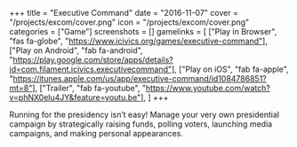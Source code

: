 +++
title = "Executive Command"
date = "2016-11-07"
cover = "/projects/excom/cover.png"
icon = "/projects/excom/cover.png"
categories = ["Game"]
screenshots = []
gamelinks = [
    ["Play in Browser", "fas fa-globe", "https://www.icivics.org/games/executive-command"],
    ["Play on Android", "fab fa-android", "https://play.google.com/store/apps/details?id=com.filament.icivics.executivecommand"],
    ["Play on iOS", "fab fa-apple", "https://itunes.apple.com/us/app/executive-command/id1084786851?mt=8"],
    ["Trailer", "fab fa-youtube", "https://www.youtube.com/watch?v=phNX0elu4JY&feature=youtu.be"],
]
+++

Running for the presidency isn’t easy! Manage your very own presidential campaign by strategically raising funds, polling voters, launching media campaigns, and making personal appearances.